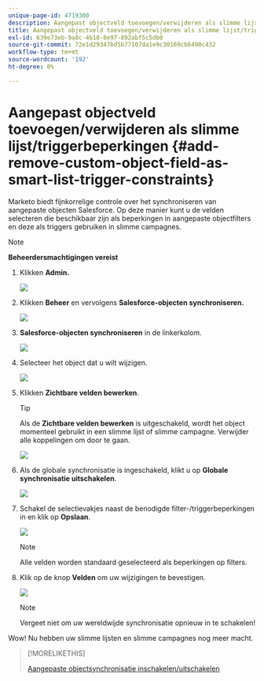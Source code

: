 ```yaml
---
unique-page-id: 4719300
description: Aangepast objectveld toevoegen/verwijderen als slimme lijst/triggerbeperkingen - Marketo Docs - Productdocumentatie
title: Aangepast objectveld toevoegen/verwijderen als slimme lijst/triggerbeperkingen
exl-id: 639e73eb-9a8c-4b10-8e97-892abf5c5db0
source-git-commit: 72e1d29347bd5b77107da1e9c30169cb6490c432
workflow-type: tm+mt
source-wordcount: '192'
ht-degree: 0%

---
```


# Aangepast objectveld toevoegen/verwijderen als slimme lijst/triggerbeperkingen {#add-remove-custom-object-field-as-smart-list-trigger-constraints}

Marketo biedt fijnkorrelige controle over het synchroniseren van aangepaste objecten Salesforce. Op deze manier kunt u de velden selecteren die beschikbaar zijn als beperkingen in aangepaste objectfilters en deze als triggers gebruiken in slimme campagnes.

>[!NOTE]
>
>**Beheerdersmachtigingen vereist**

1. Klikken **Admin.**

   ![](assets/image2014-12-10-13-3a9-3a47.png)

1. Klikken **Beheer** en vervolgens **Salesforce-objecten synchroniseren.**

   ![](assets/image2015-12-11-15-3a11-3a41.png)

1. **Salesforce-objecten synchroniseren** in de linkerkolom.

   ![](assets/image2015-12-11-15-3a15-3a15.png)

1. Selecteer het object dat u wilt wijzigen.

   ![](assets/image2014-12-10-13-3a10-3a11.png)

1. Klikken **Zichtbare velden bewerken**.

   >[!TIP]
   >
   >Als de **Zichtbare velden bewerken** is uitgeschakeld, wordt het object momenteel gebruikt in een slimme lijst of slimme campagne. Verwijder alle koppelingen om door te gaan.

   ![](assets/image2014-12-10-13-3a10-3a25.png)

1. Als de globale synchronisatie is ingeschakeld, klikt u op **Globale synchronisatie uitschakelen**.

   ![](assets/image2014-12-10-13-3a10-3a36.png)

1. Schakel de selectievakjes naast de benodigde filter-/triggerbeperkingen in en klik op **Opslaan**.

   ![](assets/image2014-12-10-13-3a10-3a47.png)

   >[!NOTE]
   >
   >Alle velden worden standaard geselecteerd als beperkingen op filters.

1. Klik op de knop **Velden** om uw wijzigingen te bevestigen.

   ![](assets/image2014-12-10-13-3a10-3a56.png)

   >[!NOTE]
   >
   >Vergeet niet om uw wereldwijde synchronisatie opnieuw in te schakelen!

Wow! Nu hebben uw slimme lijsten en slimme campagnes nog meer macht.

>[!MORELIKETHIS]
>
>[Aangepaste objectsynchronisatie inschakelen/uitschakelen](/help/marketo/product-docs/crm-sync/salesforce-sync/setup/optional-steps/enable-disable-custom-object-sync.md)
